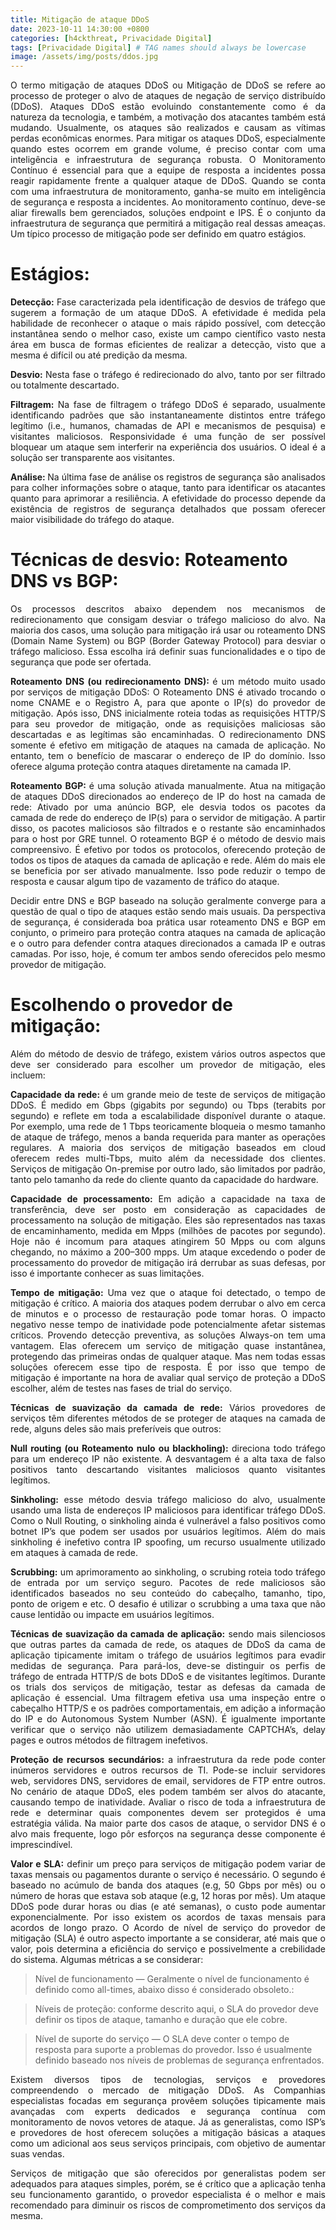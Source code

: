 ```yaml
---
title: Mitigação de ataque DDoS
date: 2023-10-11 14:30:00 +0800
categories: [h4ckthreat, Privacidade Digital]
tags: [Privacidade Digital] # TAG names should always be lowercase
image: /assets/img/posts/ddos.jpg
---
```


<p align="justify"> O termo mitigação de ataques DDoS ou Mitigação de DDoS se refere ao processo de proteger o alvo de ataques de negação de serviço distribuído (DDoS). Ataques DDoS estão evoluindo constantemente como é da natureza da tecnologia, e também, a motivação dos atacantes também está mudando. Usualmente, os ataques são realizados e causam as vítimas perdas econômicas enormes. Para mitigar os ataques DDoS, especialmente quando estes ocorrem em grande volume, é preciso contar com uma inteligência e infraestrutura de segurança robusta. O Monitoramento Contínuo é essencial para que a equipe de resposta a incidentes possa reagir rapidamente frente a qualquer ataque de DDoS. Quando se conta com uma infraestrutura de monitoramento, ganha-se muito em inteligência de segurança e resposta a incidentes. Ao monitoramento contínuo, deve-se aliar firewalls bem gerenciados, soluções endpoint e IPS. É o conjunto da infraestrutura de segurança que permitirá a mitigação real dessas ameaças. Um típico processo de mitigação pode ser definido em quatro estágios.</p>

# Estágios:
<p align="justify"> <strong> Detecção: </strong> Fase caracterizada pela identificação de desvios de tráfego que sugerem a formação de um ataque DDoS. A efetividade é medida pela habilidade de reconhecer o ataque o mais rápido possível, com detecção instantânea sendo o melhor caso, existe um campo científico vasto nesta área em busca de formas eficientes de realizar a detecção, visto que a mesma é difícil ou até predição da mesma.</p>

<p align="justify"> <strong> Desvio: </strong> Nesta fase o tráfego é redirecionado do alvo, tanto por ser filtrado ou totalmente descartado.</p>

<p align="justify"> <strong> Filtragem: </strong> Na fase de filtragem o tráfego DDoS é separado, usualmente identificando padrões que são instantaneamente distintos entre tráfego legítimo (i.e., humanos, chamadas de API e mecanismos de pesquisa) e visitantes maliciosos. Responsividade é uma função de ser possível bloquear um ataque sem interferir na experiência dos usuários. O ideal é a solução ser transparente aos visitantes.</p>

<p align="justify"> <strong> Análise: </strong> Na última fase de análise os registros de segurança são analisados para colher informações sobre o ataque, tanto para identificar os atacantes quanto para aprimorar a resiliência. A efetividade do processo depende da existência de registros de segurança detalhados que possam oferecer maior visibilidade do tráfego do ataque.</p>

# Técnicas de desvio: Roteamento DNS vs BGP:
<p align="justify"> Os processos descritos abaixo dependem nos mecanismos de redirecionamento que consigam desviar o tráfego malicioso do alvo. Na maioria dos casos, uma solução para mitigação irá usar ou roteamento DNS (Domain Name System) ou BGP (Border Gateway Protocol) para desviar o tráfego malicioso. Essa escolha irá definir suas funcionalidades e o tipo de segurança que pode ser ofertada.</p>

<p align="justify"><strong> Roteamento DNS (ou redirecionamento DNS): </strong> é um método muito usado por serviços de mitigação DDoS: O Roteamento DNS é ativado trocando o nome CNAME e o Registro A, para que aponte o IP(s) do provedor de mitigação. Após isso, DNS inicialmente roteia todas as requisições HTTP/S para seu provedor de mitigação, onde as requisições maliciosas são descartadas e as legítimas são encaminhadas. O redirecionamento DNS somente é efetivo em mitigação de ataques na camada de aplicação. No entanto, tem o benefício de mascarar o endereço de IP do domínio. Isso oferece alguma proteção contra ataques diretamente na camada IP.</p>

<p align="justify"> <strong> Roteamento BGP: </strong> é uma solução ativada manualmente. Atua na mitigação de ataques DDoS direcionados ao endereço de IP do host na camada de rede: Ativado por uma anúncio BGP, ele desvia todos os pacotes da camada de rede do endereço de IP(s) para o servidor de mitigação. A partir disso, os pacotes maliciosos são filtrados e o restante são encaminhados para o host por GRE tunnel. O roteamento BGP é o método de desvio mais compreensivo. É efetivo por todos os protocolos, oferecendo proteção de todos os tipos de ataques da camada de aplicação e rede. Além do mais ele se beneficia por ser ativado manualmente. Isso pode reduzir o tempo de resposta e causar algum tipo de vazamento de tráfico do ataque.</p>

<p align="justify"> Decidir entre DNS e BGP baseado na solução geralmente converge para a questão de qual o tipo de ataques estão sendo mais usuais. Da perspectiva de segurança, é considerada boa prática usar roteamento DNS e BGP em conjunto, o primeiro para proteção contra ataques na camada de aplicação e o outro para defender contra ataques direcionados a camada IP e outras camadas. Por isso, hoje, é comum ter ambos sendo oferecidos pelo mesmo provedor de mitigação.</p>

# Escolhendo o provedor de mitigação:
<p align="justify"> Além do método de desvio de tráfego, existem vários outros aspectos que deve ser considerado para escolher um provedor de mitigação, eles incluem:</p>

<p align="justify"> <strong>Capacidade da rede: </strong> é um grande meio de teste de serviços de mitigação DDoS. É medido em Gbps (gigabits por segundo) ou Tbps (terabits por segundo) e reflete em toda a escalabilidade disponível durante o ataque. Por exemplo, uma rede de 1 Tbps teoricamente bloqueia o mesmo tamanho de ataque de tráfego, menos a banda requerida para manter as operações regulares. A maioria dos serviços de mitigação baseados em cloud oferecem redes multi-Tbps, muito além da necessidade dos clientes. Serviços de mitigação On-premise por outro lado, são limitados por padrão, tanto pelo tamanho da rede do cliente quanto da capacidade do hardware.</p>

<p align="justify"> <strong>Capacidade de processamento: </strong> Em adição a capacidade na taxa de transferência, deve ser posto em consideração as capacidades de processamento na solução de mitigação. Eles são representados nas taxas de encaminhamento, medida em Mpps (milhões de pacotes por segundo). Hoje não é incomum para ataques atingirem 50 Mpps ou com alguns chegando, no máximo a 200–300 mpps. Um ataque excedendo o poder de processamento do provedor de mitigação irá derrubar as suas defesas, por isso é importante conhecer as suas limitações.</p>

<p align="justify"> <strong>Tempo de mitigação:</strong> Uma vez que o ataque foi detectado, o tempo de mitigação é crítico. A maioria dos ataques podem derrubar o alvo em cerca de minutos e o processo de restauração pode tomar horas. O impacto negativo nesse tempo de inatividade pode potencialmente afetar sistemas críticos. Provendo detecção preventiva, as soluções Always-on tem uma vantagem. Elas oferecem um serviço de mitigação quase instantânea, protegendo das primeiras ondas de qualquer ataque. Mas nem todas essas soluções oferecem esse tipo de resposta. É por isso que tempo de mitigação é importante na hora de avaliar qual serviço de proteção a DDoS escolher, além de testes nas fases de trial do serviço.</p>

<p align="justify"> <strong>Técnicas de suavização da camada de rede:</strong> Vários provedores de serviços têm diferentes métodos de se proteger de ataques na camada de rede, alguns deles são mais preferíveis que outros:</p>

<p align="justify"> <strong>Null routing (ou Roteamento nulo ou blackholing): </strong> direciona todo tráfego para um endereço IP não existente. A desvantagem é a alta taxa de falso positivos tanto descartando visitantes maliciosos quanto visitantes legítimos.</p>

<p align="justify"> <strong> Sinkholing:</strong> esse método desvia tráfego malicioso do alvo, usualmente usando uma lista de endereços IP maliciosos para identificar tráfego DDoS. Como o Null Routing, o sinkholing ainda é vulnerável a falso positivos como botnet IP’s que podem ser usados por usuários legítimos. Além do mais sinkholing é inefetivo contra IP spoofing, um recurso usualmente utilizado em ataques à camada de rede.</p>

<p align="justify"> <strong> Scrubbing:</strong> um aprimoramento ao sinkholing, o scrubing roteia todo tráfego de entrada por um serviço seguro. Pacotes de rede maliciosos são identificados baseados no seu conteúdo do cabeçalho, tamanho, tipo, ponto de origem e etc. O desafio é utilizar o scrubbing a uma taxa que não cause lentidão ou impacte em usuários legítimos.</p>

<p align="justify"> <strong> Técnicas de suavização da camada de aplicação:</strong> sendo mais silenciosos que outras partes da camada de rede, os ataques de DDoS da cama de aplicação tipicamente imitam o tráfego de usuários legítimos para evadir medidas de segurança. Para pará-los, deve-se distinguir os perfis de tráfego de entrada HTTP/S de bots DDoS e de visitantes legítimos. Durante os trials dos serviços de mitigação, testar as defesas da camada de aplicação é essencial. Uma filtragem efetiva usa uma inspeção entre o cabeçalho HTTP/S e os padrões comportamentais, em adição a informação do IP e do Autonomous System Number (ASN). É igualmente importante verificar que o serviço não utilizem demasiadamente CAPTCHA’s, delay pages e outros métodos de filtragem inefetivos.</p>

<p align="justify"> <strong> Proteção de recursos secundários:</strong> a infraestrutura da rede pode conter inúmeros servidores e outros recursos de TI. Pode-se incluir servidores web, servidores DNS, servidores de email, servidores de FTP entre outros. No cenário de ataque DDoS, eles podem também ser alvos do atacante, causando tempo de inatividade. Avaliar o risco de toda a infraestrutura de rede e determinar quais componentes devem ser protegidos é uma estratégia válida. Na maior parte dos casos de ataque, o servidor DNS é o alvo mais frequente, logo pôr esforços na segurança desse componente é imprescindível.</p>

<p align="justify"> <strong> Valor e SLA:</strong> definir um preço para serviços de mitigação podem variar de taxas mensais ou pagamentos durante o serviço é necessário. O segundo é baseado no acúmulo de banda dos ataques (e.g, 50 Gbps por mês) ou o número de horas que estava sob ataque (e.g, 12 horas por mês). Um ataque DDoS pode durar horas ou dias (e até semanas), o custo pode aumentar exponencialmente. Por isso existem os acordos de taxas mensais para acordos de longo prazo. O Acordo de nível de serviço do provedor de mitigação (SLA) é outro aspecto importante a se considerar, até mais que o valor, pois determina a eficiência do serviço e possivelmente a crebilidade do sistema. Algumas métricas a se considerar:</p>

> Nível de funcionamento — Geralmente o nível de funcionamento é definido como all-times, abaixo disso é considerado obsoleto.:

> Níveis de proteção: conforme descrito aqui, o SLA do provedor deve definir os tipos de ataque, tamanho e duração que ele cobre.

> Nível de suporte do serviço — O SLA deve conter o tempo de resposta para suporte a problemas do provedor. Isso é usualmente definido baseado nos níveis de problemas de segurança enfrentados.

<p align="justify"> Existem diversos tipos de tecnologias, serviços e provedores compreendendo o mercado de mitigação DDoS. As Companhias especialistas focadas em segurança provêem soluções tipicamente mais avançadas com experts dedicados e segurança contínua com monitoramento de novos vetores de ataque. Já as generalistas, como ISP’s e provedores de host oferecem soluções a mitigação básicas a ataques como um adicional aos seus serviços principais, com objetivo de aumentar suas vendas.

<p align="justify"> Serviços de mitigação que são oferecidos por generalistas podem ser adequados para ataques simples, porém, se é crítico que a aplicação tenha seu funcionamento garantido, o provedor especialista é o melhor e mais recomendado para diminuir os riscos de comprometimento dos serviços da mesma.</p>
